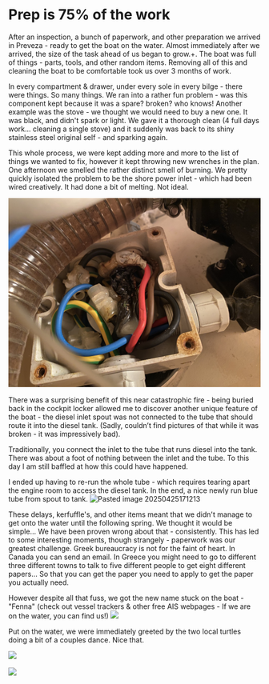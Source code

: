 # Prep is 75% of the work

After an inspection, a bunch of paperwork, and other preparation we arrived in Preveza - ready to get the boat on the water. Almost immediately after we arrived, the size of the task ahead of us began to grow.+. The boat was full of things - parts, tools, and other random items. Removing all of this and cleaning the boat to be comfortable took us over 3 months of work. 

In every compartment & drawer, under every sole in every bilge - there were things. So many things. We ran into a rather fun problem - was this component kept because it was a spare? broken? who knows! Another example was the stove - we thought we would need to buy a new one. It was black, and didn't spark or light. We gave it a thorough clean (4 full days work... cleaning a single stove) and it suddenly was back to its shiny stainless steel original self - and sparking again. 

This whole process, we were kept adding more and more to the list of things we wanted to fix, however it kept throwing new wrenches in the plan. One afternoon we smelled the rather distinct smell of burning. We pretty quickly isolated the problem to be the shore power inlet - which had been wired creatively. It had done a bit of melting. Not ideal.

![IMG_2272](attachments/shorepower_melty.jpg)

There was a surprising benefit of this near catastrophic fire - being buried back in the cockpit locker allowed me to discover another unique feature of the boat - the diesel inlet spout was not connected to the tube that should route it into the diesel tank. (Sadly, couldn’t find pictures of that while it was broken - it was impressively bad). 

Traditionally, you connect the inlet to the tube that runs diesel into the tank. There was about a foot of nothing between the inlet and the tube. To this day I am still baffled at how this could have happened. 

I ended up having to re-run the whole tube - which requires tearing apart the engine room to access the diesel tank. In the end, a nice newly run blue tube from spout to tank. 
![Pasted image 20250425171213](attachments/Pasted%20image%2020250425171213.jpg)

These delays, kerfuffle's, and other items meant that we didn't manage to get onto the water until the following spring. We thought it would be simple... We have been proven wrong about that - consistently. This has led to some interesting moments, though strangely - paperwork was our greatest challenge. Greek bureaucracy is not for the faint of heart. In Canada you can send an email. In Greece you might need to go to different three different towns to talk to five different people to get eight different papers... So that you can get the paper you need to apply to get the paper you actually need. 

However despite all that fuss, we got the new name stuck on the boat - "Fenna" (check out vessel trackers & other free AIS webpages - If we are on the water, you can find us!)
![](attachments/fenna_first_launch.jpg)

Put on the water, we were immediately greeted by the two local turtles doing a bit of a couples dance. Nice that. 

![](attachments/turtles_mating.jpg)

![](attachments/turtles_mating2.jpg)
